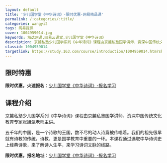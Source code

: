 ```yaml
---
layout: default
title: '少儿国学堂《中华诗词》-限时优惠-网易精品课'
permalink: /:categories/:title/
categories: wangyi2
tags: 网易提供
cover: 1004959014.jpg
keywords: 精选网课,网易云课堂,少儿国学堂《中华诗词》
description: 京麓私塾少儿国学系列《中华诗词》课程由京麓私塾国学讲师、资深中国传统文化教育专家张旭瀛老师主讲。五千年的中国，是一个诗歌
classid: 1004959014
targetlink: https://study.163.com/course/introduction/1004959014.htm?share=1&shareId=1025206652&utm_campaign=share&utm_medium=iphoneShare&utm_source=&utm_u=1025206652
---
```


## 限时特惠

**限时优惠，火速报名**：[少儿国学堂《中华诗词》-报名学习](https://study.163.com/course/introduction/1004959014.htm?share=1&shareId=1025206652&utm_campaign=share&utm_medium=iphoneShare&utm_source=&utm_u=1025206652)

## 课程介绍

京麓私塾少儿国学系列《中华诗词》课程由京麓私塾国学讲师、资深中国传统文化教育专家张旭瀛老师主讲。

五千年的中国，是一个诗歌的王国，数不尽的动人诗篇被传唱着。我们的祖先很早就有诗教的传统，诗教，更是国学教育中重要的一环。本课程通过选取中华诗词史上经典诗歌，来了解诗人生平，来学习诗词文脉的线路。

**限时优惠，报名地址**：[少儿国学堂《中华诗词》-报名学习](https://study.163.com/course/introduction/1004959014.htm?share=1&shareId=1025206652&utm_campaign=share&utm_medium=iphoneShare&utm_source=&utm_u=1025206652)

